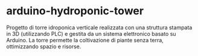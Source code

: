 # arduino-hydroponic-tower
Progetto di torre idroponica verticale realizzata con una struttura stampata in 3D (utilizzando PLC) e gestita da un sistema elettronico basato su Arduino. La torre permette la coltivazione di piante senza terra, ottimizzando spazio e risorse.
